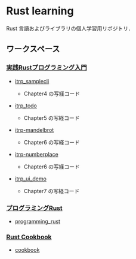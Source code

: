 Rust learning
==============

Rust 言語およびライブラリの個人学習用リポジトリ．

## ワークスペース

### [実践Rustプログラミング入門](https://www.shuwasystem.co.jp/book/9784798061702.html)
- [itrp_samplecli](itrp_samplecli)
    -  Chapter4 の写経コード
    
- [itrp_todo](itrp_todo)
    - Chapter5 の写経コード

- [itrp-mandelbrot](itrp-mandelbrot)
    - Chapter6 の写経コード
    
- [itrp-numberplace](itrp-numberplace)
    - Chapter6 の写経コード

 - [itrp_ui_demo](itrp_ui_demo)
     - Chapter7 の写経コード

### [プログラミングRust](https://www.oreilly.co.jp/books/9784873118550/)
- [programming_rust](programming_rust)

### [Rust Cookbook](https://rust-lang-nursery.github.io/rust-cookbook/)
- [cookbook](cookbook)